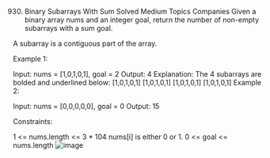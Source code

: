 930. Binary Subarrays With Sum
Solved
Medium
Topics
Companies
Given a binary array nums and an integer goal, return the number of non-empty subarrays with a sum goal.

A subarray is a contiguous part of the array.



Example 1:

Input: nums = [1,0,1,0,1], goal = 2
Output: 4
Explanation: The 4 subarrays are bolded and underlined below:
[1,0,1,0,1]
[1,0,1,0,1]
[1,0,1,0,1]
[1,0,1,0,1]
Example 2:

Input: nums = [0,0,0,0,0], goal = 0
Output: 15


Constraints:

1 <= nums.length <= 3 * 104
nums[i] is either 0 or 1.
0 <= goal <= nums.length
![image](https://github.com/bettafish15/algorithms/assets/40290448/66a0f62c-4885-458e-9865-f8f1b3b1ede9)
